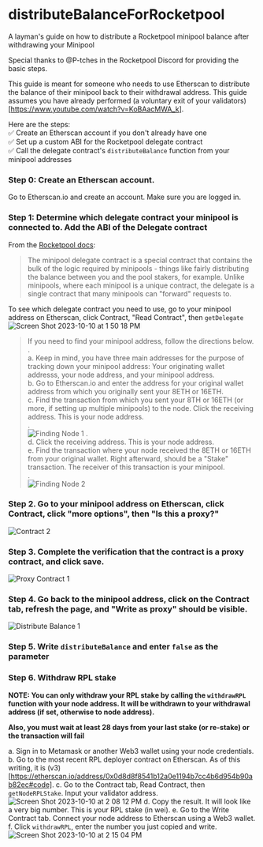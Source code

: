 # distributeBalanceForRocketpool
A layman's guide on how to distribute a Rocketpool minipool balance after withdrawing your Minipool

Special thanks to @P-tches in the Rocketpool Discord for providing the basic steps.


This guide is meant for someone who needs to use Etherscan to distribute the balance of their minipool back to their withdrawal address.
This guide assumes you have already performed (a voluntary exit of your validators)[https://www.youtube.com/watch?v=KoBAacMWA_k].

Here are the steps:</br>
✅ Create an Etherscan account if you don't already have one </br>
✅ Set up a custom ABI for the Rocketpool delegate contract </br>
✅ Call the delegate contract's `distributeBalance` function from your minipool addresses </br>

### Step 0: Create an Etherscan account.
Go to Etherscan.io and create an account. Make sure you are logged in.

### Step 1: Determine which delegate contract your minipool is connected to. Add the ABI of the Delegate contract
From the [Rocketpool docs](https://docs.rocketpool.net/guides/node/minipools/delegates.html#upgrading-your-delegate):
> The minipool delegate contract is a special contract that contains the bulk of the logic required by minipools - things like fairly distributing the balance between you and the pool stakers, for example. Unlike minipools, where each minipool is a unique contract, the delegate is a single contract that many minipools can "forward" requests to.

To see which delegate contract you need to use, go to your minipool address on Etherscan, click Contract, "Read Contract", then `getDelegate`
![Screen Shot 2023-10-10 at 1 50 18 PM](https://github.com/lieberscott/distributeBalanceForRocketpool/assets/26235414/aa8338a8-df73-4898-ab8f-5174e82b946e)

> If you need to find your minipool address, follow the directions below.<br/>
> .<br/>
> a. Keep in mind, you have three main addresses for the purpose of tracking down your minipool address: Your originating wallet addresss, your node address, and your minipool address. <br/>
> b. Go to Etherscan.io and enter the address for your original wallet address from which you originally sent your 8ETH or 16ETH.<br/>
> c. Find the transaction from which you sent your 8TH or 16ETH (or more, if setting up multiple minipools) to the node. Click the receiving address. This is your node address.<br/>
> .<br/>
> ![Finding Node 1](https://github.com/lieberscott/distributeBalanceForRocketpool/assets/26235414/4806c4d7-3ba3-460a-9dce-5a3dbb259eb0)
> .<br/>
> d. Click the receiving address. This is your node address.<br/>
> e. Find the transaction where your node received the 8ETH or 16ETH from your original wallet. Right afterward, should be a "Stake" transaction. The receiver of this transaction is your minipool.<br/>
> .<br/>
> ![Finding Node 2](https://github.com/lieberscott/distributeBalanceForRocketpool/assets/26235414/41973233-1284-4ba9-8a1f-e6e4bd6bb884)

### Step 2. Go to your minipool address on Etherscan, click Contract, click "more options", then "Is this a proxy?"
![Contract 2](https://github.com/lieberscott/distributeBalanceForRocketpool/assets/26235414/97723dc0-b56d-4b55-ae28-b12c8f2d27c7)

### Step 3. Complete the verification that the contract is a proxy contract, and click save.
![Proxy Contract 1](https://github.com/lieberscott/distributeBalanceForRocketpool/assets/26235414/b9c30d5e-c5b6-4d64-b310-5addaf668773)

### Step 4. Go back to the minipool address, click on the Contract tab, refresh the page, and "Write as proxy" should be visible.
![Distribute Balance 1](https://github.com/lieberscott/distributeBalanceForRocketpool/assets/26235414/f7c94cd2-b13f-4b7b-b28e-bd00c09934f0)

### Step 5. Write `distributeBalance` and enter `false` as the parameter

### Step 6. Withdraw RPL stake
**NOTE: You can only withdraw your RPL stake by calling the `withdrawRPL` function with your node address. It will be withdrawn to your withdrawal address (if set, otherwise to node address).**

**Also, you must wait at least 28 days from your last stake (or re-stake) or the transaction will fail**


a. Sign in to Metamask or another Web3 wallet using your node credentials.
b. Go to the most recent RPL deployer contract on Etherscan. As of this writing, it is (v3)[https://etherscan.io/address/0x0d8d8f8541b12a0e1194b7cc4b6d954b90ab82ec#code].
c. Go to the Contract tab, Read Contract, then `getNodeRPLStake`. Input your validator address.
![Screen Shot 2023-10-10 at 2 08 12 PM](https://github.com/lieberscott/distributeBalanceForRocketpool/assets/26235414/04468c65-6016-44fa-974c-4ef9853e0397)
d. Copy the result. It will look like a very big number. This is your RPL stake (in wei).
e. Go to the Write Contract tab. Connect your node address to Etherscan using a Web3 wallet.
f. Click `withdrawRPL`, enter the number you just copied and write.
![Screen Shot 2023-10-10 at 2 15 04 PM](https://github.com/lieberscott/distributeBalanceForRocketpool/assets/26235414/6506d879-76d3-4b6d-8cdf-6d850e2f379c)
